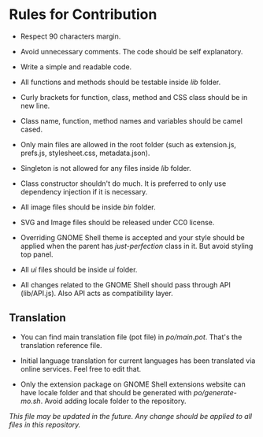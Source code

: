 # Rules for Contribution

- Respect 90 characters margin.

- Avoid unnecessary comments. The code should be self explanatory.

- Write a simple and readable code.

- All functions and methods should be testable inside *lib* folder.

- Curly brackets for function, class, method and CSS class should be in new line.

- Class name, function, method names and variables should be camel cased.

- Only main files are allowed in the root folder (such as extension.js, prefs.js, stylesheet.css, metadata.json).

- Singleton is not allowed for any files inside *lib* folder.

- Class constructor shouldn't do much. It is preferred to only use dependency injection if it is necessary.

- All image files should be inside *bin* folder.

- SVG and Image files should be released under CC0 license.

- Overriding GNOME Shell theme is accepted and your style should be applied when the parent has *just-perfection* class in it. But avoid styling top panel.

- All *ui* files should be inside *ui* folder.

- All changes related to the GNOME Shell should pass through API (lib/API.js). Also API acts as compatibility layer.

## Translation

- You can find main translation file (pot file) in *po/main.pot*. That's the translation reference file.

- Initial language translation for current languages has been translated via online services. Feel free to edit that.

- Only the extension package on GNOME Shell extensions website can have locale folder and that should be generated with *po/generate-mo.sh*. Avoid adding locale folder to the repository.

*This file may be updated in the future. Any change should be applied to all files in this repository.*
